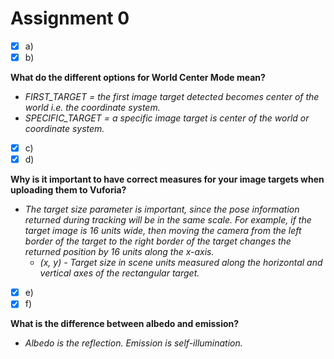 # Assignment 0

- [x] a)
- [x] b)

**What do the different options for World Center Mode mean?**

- *FIRST_TARGET = the first image target detected becomes center of the world i.e. the coordinate system.*
- *SPECIFIC_TARGET = a specific image target is center of the world or coordinate system.*

- [x] c)
- [x] d)

**Why is it important to have correct measures for your image targets when uploading them to Vuforia?**

- *The target size parameter is important, since the pose information returned during tracking will be in the same scale. For example, if the target image is 16 units wide, then moving the camera from the left border of the target to the right border of the target changes the returned position by 16 units along the x-axis.*
  - *(x, y) - Target size in scene units measured along the horizontal and vertical axes of the rectangular target.*

- [x] e)
- [x] f)

**What is the difference between albedo and emission?**

- *Albedo is the reflection. Emission is self-illumination.*
